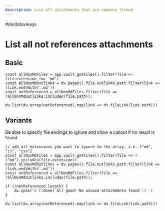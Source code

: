 ```yaml
---
description: List all attachments that are nowhere linked
---
```

#dv/dataviewjs 

# List all not references attachments

## Basic 

```dataviewjs
const allNonMdFiles = app.vault.getFiles().filter(file => file.extension !== 'md')
const allNonMdOutlinks = dv.pages().file.outlinks.path.filter(link => !link.endsWith('.md'))
const notReferenced = allNonMdFiles.filter(file => !allNonMdOutlinks.includes(file.path));

dv.list(dv.array(notReferenced).map(link => dv.fileLink(link.path)))
```

## Variants

Be able to specify file endings to ignore and show a callout if no result is found 

```dataviewjs
// add all extensions you want to ignore to the array, i.e. ["md", "js", "css"]
const allNonMdFiles = app.vault.getFiles().filter(file => !["md"].includes(file.extension))
const allNonMdOutlinks = dv.pages().file.outlinks.path.filter(link => !link.endsWith('.md'))
const notReferenced = allNonMdFiles.filter(file => !allNonMdOutlinks.includes(file.path));

if (!notReferenced.length) {
	dv.span(`> [!done] All good! No unused attachments found :) `)
} 

dv.list(dv.array(notReferenced).map(link => dv.fileLink(link.path)))
```
